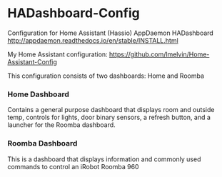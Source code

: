 # HADashboard-Config
Configuration for Home Assistant (Hassio) AppDaemon HADashboard http://appdaemon.readthedocs.io/en/stable/INSTALL.html

My Home Assistant configuration: https://github.com/lmelvin/Home-Assistant-Config

This configuration consists of two dashboards: Home and Roomba

### Home Dashboard
Contains a general purpose dashboard that displays room and outside temp, controls for lights, door binary sensors, a refresh button, and a launcher for the Roomba dashboard.

### Roomba Dashboard
This is a dashboard that displays information and commonly used commands to control an iRobot Roomba 960
